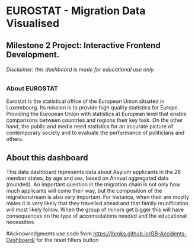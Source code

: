# EUROSTAT - Migration Data Visualised

## Milestone 2 Project: Interactive Frontend Development.
###### Disclaimer: *this dashboard is made for educational use only.*

### About EUROSTAT
Eurostat is the statistical office of the European Union situated in Luxembourg. Its mission is to provide high quality statistics for Europe.
Providing the European Union with statistics at European level that enable comparisons between countries and regions their key task. 
On the other hand, the public and media need statistics for an accurate picture of contemporary society and to evaluate the performance of politicians and others.

## About this dashboard
This data dashboard represents data about Asylum applicants in the 28 member states, by age and sex, based on Annual aggregated data (rounded).
An important question in the migration chain is not only how much applicants will come their way, but the composition of the migrationstream is also very important.
For instance, when their are mostly males it is very likely that they travelled ahead and that family reunification will most likely follow. When the group of minors get bigger this will have consequences on the type of accomodations needed and the educational necessities. 



#Acknowledgments
use code from https://jbroks.github.io/GB-Accidents-Dashboard/ for the reset filters button
